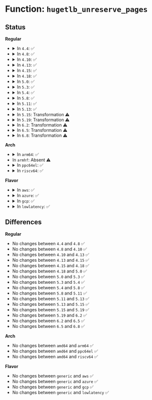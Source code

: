 # Function: <code>hugetlb_unreserve_pages</code>

## Status
<b>Regular</b>
<ul>
<li>
<details>
<summary>In <code>4.4</code>: ✅</summary>

```c
long int hugetlb_unreserve_pages(struct inode *inode, long int start, long int end, long int freed);
```

**Collision:** Unique Global

**Inline:** No

**Transformation:** False

**Instances:**

```
In mm/hugetlb.c (ffffffff811dd460)
Location: mm/hugetlb.c:4105
Inline: False
Direct callers:
  - fs/hugetlbfs/inode.c:remove_inode_hugepages
  - fs/hugetlbfs/inode.c:remove_inode_hugepages
```
**Symbols:**

```
ffffffff811dd460-ffffffff811dd518: hugetlb_unreserve_pages (STB_GLOBAL)
```
</details>
</li>
<li>
<details>
<summary>In <code>4.8</code>: ✅</summary>

```c
long int hugetlb_unreserve_pages(struct inode *inode, long int start, long int end, long int freed);
```

**Collision:** Unique Global

**Inline:** No

**Transformation:** False

**Instances:**

```
In mm/hugetlb.c (ffffffff811fb730)
Location: mm/hugetlb.c:4128
Inline: False
Direct callers:
  - fs/hugetlbfs/inode.c:remove_inode_hugepages
  - fs/hugetlbfs/inode.c:remove_inode_hugepages
```
**Symbols:**

```
ffffffff811fb730-ffffffff811fb7ef: hugetlb_unreserve_pages (STB_GLOBAL)
```
</details>
</li>
<li>
<details>
<summary>In <code>4.10</code>: ✅</summary>

```c
long int hugetlb_unreserve_pages(struct inode *inode, long int start, long int end, long int freed);
```

**Collision:** Unique Global

**Inline:** No

**Transformation:** False

**Instances:**

```
In mm/hugetlb.c (ffffffff8120c230)
Location: mm/hugetlb.c:4242
Inline: False
Direct callers:
  - fs/hugetlbfs/inode.c:remove_inode_hugepages
  - fs/hugetlbfs/inode.c:remove_inode_hugepages
```
**Symbols:**

```
ffffffff8120c230-ffffffff8120c2ef: hugetlb_unreserve_pages (STB_GLOBAL)
```
</details>
</li>
<li>
<details>
<summary>In <code>4.13</code>: ✅</summary>

```c
long int hugetlb_unreserve_pages(struct inode *inode, long int start, long int end, long int freed);
```

**Collision:** Unique Global

**Inline:** No

**Transformation:** False

**Instances:**

```
In mm/hugetlb.c (ffffffff81217bc0)
Location: mm/hugetlb.c:4401
Inline: False
Direct callers:
  - fs/hugetlbfs/inode.c:remove_inode_hugepages
  - fs/hugetlbfs/inode.c:remove_inode_hugepages
```
**Symbols:**

```
ffffffff81217bc0-ffffffff81217c88: hugetlb_unreserve_pages (STB_GLOBAL)
```
</details>
</li>
<li>
<details>
<summary>In <code>4.15</code>: ✅</summary>

```c
long int hugetlb_unreserve_pages(struct inode *inode, long int start, long int end, long int freed);
```

**Collision:** Unique Global

**Inline:** No

**Transformation:** False

**Instances:**

```
In mm/hugetlb.c (ffffffff81232920)
Location: mm/hugetlb.c:4461
Inline: False
Direct callers:
  - fs/hugetlbfs/inode.c:hugetlbfs_error_remove_page
  - fs/hugetlbfs/inode.c:remove_inode_hugepages
  - fs/hugetlbfs/inode.c:remove_inode_hugepages
```
**Symbols:**

```
ffffffff81232920-ffffffff812329e8: hugetlb_unreserve_pages (STB_GLOBAL)
```
</details>
</li>
<li>
<details>
<summary>In <code>4.18</code>: ✅</summary>

```c
long int hugetlb_unreserve_pages(struct inode *inode, long int start, long int end, long int freed);
```

**Collision:** Unique Global

**Inline:** No

**Transformation:** False

**Instances:**

```
In mm/hugetlb.c (ffffffff81255990)
Location: mm/hugetlb.c:4490
Inline: False
Direct callers:
  - fs/hugetlbfs/inode.c:hugetlbfs_error_remove_page
  - fs/hugetlbfs/inode.c:remove_inode_hugepages
  - fs/hugetlbfs/inode.c:remove_inode_hugepages
```
**Symbols:**

```
ffffffff81255990-ffffffff81255a58: hugetlb_unreserve_pages (STB_GLOBAL)
```
</details>
</li>
<li>
<details>
<summary>In <code>5.0</code>: ✅</summary>

```c
long int hugetlb_unreserve_pages(struct inode *inode, long int start, long int end, long int freed);
```

**Collision:** Unique Global

**Inline:** No

**Transformation:** False

**Instances:**

```
In mm/hugetlb.c (ffffffff81269d70)
Location: mm/hugetlb.c:4546
Inline: False
Direct callers:
  - fs/hugetlbfs/inode.c:hugetlbfs_error_remove_page
  - fs/hugetlbfs/inode.c:remove_inode_hugepages
  - fs/hugetlbfs/inode.c:remove_inode_hugepages
```
**Symbols:**

```
ffffffff81269d70-ffffffff81269e38: hugetlb_unreserve_pages (STB_GLOBAL)
```
</details>
</li>
<li>
<details>
<summary>In <code>5.3</code>: ✅</summary>

```c
long int hugetlb_unreserve_pages(struct inode *inode, long int start, long int end, long int freed);
```

**Collision:** Unique Global

**Inline:** No

**Transformation:** False

**Instances:**

```
In mm/hugetlb.c (ffffffff81284eb0)
Location: mm/hugetlb.c:4647
Inline: False
Direct callers:
  - fs/hugetlbfs/inode.c:hugetlbfs_error_remove_page
  - fs/hugetlbfs/inode.c:remove_inode_hugepages
  - fs/hugetlbfs/inode.c:remove_inode_hugepages
```
**Symbols:**

```
ffffffff81284eb0-ffffffff81284f6b: hugetlb_unreserve_pages (STB_GLOBAL)
```
</details>
</li>
<li>
<details>
<summary>In <code>5.4</code>: ✅</summary>

```c
long int hugetlb_unreserve_pages(struct inode *inode, long int start, long int end, long int freed);
```

**Collision:** Unique Global

**Inline:** No

**Transformation:** False

**Instances:**

```
In mm/hugetlb.c (ffffffff81294a50)
Location: mm/hugetlb.c:4764
Inline: False
Direct callers:
  - fs/hugetlbfs/inode.c:hugetlbfs_error_remove_page
  - fs/hugetlbfs/inode.c:remove_inode_hugepages
  - fs/hugetlbfs/inode.c:remove_inode_hugepages
```
**Symbols:**

```
ffffffff81294a50-ffffffff81294b0b: hugetlb_unreserve_pages (STB_GLOBAL)
```
</details>
</li>
<li>
<details>
<summary>In <code>5.8</code>: ✅</summary>

```c
long int hugetlb_unreserve_pages(struct inode *inode, long int start, long int end, long int freed);
```

**Collision:** Unique Global

**Inline:** No

**Transformation:** False

**Instances:**

```
In mm/hugetlb.c (ffffffff812c8020)
Location: mm/hugetlb.c:5252
Inline: False
Direct callers:
  - fs/hugetlbfs/inode.c:hugetlbfs_error_remove_page
  - fs/hugetlbfs/inode.c:remove_inode_hugepages
  - fs/hugetlbfs/inode.c:remove_inode_hugepages
```
**Symbols:**

```
ffffffff812c8020-ffffffff812c80db: hugetlb_unreserve_pages (STB_GLOBAL)
```
</details>
</li>
<li>
<details>
<summary>In <code>5.11</code>: ✅</summary>

```c
long int hugetlb_unreserve_pages(struct inode *inode, long int start, long int end, long int freed);
```

**Collision:** Unique Global

**Inline:** No

**Transformation:** False

**Instances:**

```
In mm/hugetlb.c (ffffffff812d3be0)
Location: mm/hugetlb.c:5255
Inline: False
Direct callers:
  - fs/hugetlbfs/inode.c:hugetlbfs_error_remove_page
  - fs/hugetlbfs/inode.c:remove_inode_hugepages
  - fs/hugetlbfs/inode.c:remove_inode_hugepages
```
**Symbols:**

```
ffffffff812d3be0-ffffffff812d3c9b: hugetlb_unreserve_pages (STB_GLOBAL)
```
</details>
</li>
<li>
<details>
<summary>In <code>5.13</code>: ✅</summary>

```c
long int hugetlb_unreserve_pages(struct inode *inode, long int start, long int end, long int freed);
```

**Collision:** Unique Global

**Inline:** No

**Transformation:** False

**Instances:**

```
In mm/hugetlb.c (ffffffff812daac0)
Location: mm/hugetlb.c:5521
Inline: False
Direct callers:
  - fs/hugetlbfs/inode.c:hugetlbfs_error_remove_page
  - fs/hugetlbfs/inode.c:remove_inode_hugepages
  - fs/hugetlbfs/inode.c:remove_inode_hugepages
```
**Symbols:**

```
ffffffff812daac0-ffffffff812dab86: hugetlb_unreserve_pages (STB_GLOBAL)
```
</details>
</li>
<li>
<details>
<summary>In <code>5.15</code>: Transformation ⚠️</summary>

```c
long int hugetlb_unreserve_pages(struct inode *inode, long int start, long int end, long int freed);
```

**Collision:** Unique Global

**Inline:** No

**Transformation:** True

**Instances:**

```
In mm/hugetlb.c (0)
Location: mm/hugetlb.c:5858
Inline: False
Direct callers:
  - fs/hugetlbfs/inode.c:hugetlbfs_error_remove_page
  - fs/hugetlbfs/inode.c:remove_inode_hugepages
  - fs/hugetlbfs/inode.c:remove_inode_hugepages
```
**Symbols:**

```
ffffffff81cbfb69-ffffffff81cbfb8f: hugetlb_unreserve_pages.cold (STB_LOCAL)
ffffffff81321ac0-ffffffff81321b98: hugetlb_unreserve_pages (STB_GLOBAL)
```
</details>
</li>
<li>
<details>
<summary>In <code>5.19</code>: Transformation ⚠️</summary>

```c
long int hugetlb_unreserve_pages(struct inode *inode, long int start, long int end, long int freed);
```

**Collision:** Unique Global

**Inline:** No

**Transformation:** True

**Instances:**

```
In mm/hugetlb.c (0)
Location: mm/hugetlb.c:6584
Inline: False
Direct callers:
  - fs/hugetlbfs/inode.c:hugetlbfs_error_remove_page
  - fs/hugetlbfs/inode.c:remove_inode_hugepages
  - fs/hugetlbfs/inode.c:remove_inode_hugepages
```
**Symbols:**

```
ffffffff81e71ee6-ffffffff81e71f0c: hugetlb_unreserve_pages.cold (STB_LOCAL)
ffffffff8138ebc0-ffffffff8138eca2: hugetlb_unreserve_pages (STB_GLOBAL)
```
</details>
</li>
<li>
<details>
<summary>In <code>6.2</code>: Transformation ⚠️</summary>

```c
long int hugetlb_unreserve_pages(struct inode *inode, long int start, long int end, long int freed);
```

**Collision:** Unique Global

**Inline:** No

**Transformation:** True

**Instances:**

```
In mm/hugetlb.c (0)
Location: mm/hugetlb.c:6928
Inline: False
Direct callers:
  - fs/hugetlbfs/inode.c:remove_inode_hugepages
  - fs/hugetlbfs/inode.c:remove_inode_hugepages
```
**Symbols:**

```
ffffffff820668a9-ffffffff820668cd: hugetlb_unreserve_pages.cold (STB_LOCAL)
ffffffff8140d690-ffffffff8140d772: hugetlb_unreserve_pages (STB_GLOBAL)
```
</details>
</li>
<li>
<details>
<summary>In <code>6.5</code>: Transformation ⚠️</summary>

```c
long int hugetlb_unreserve_pages(struct inode *inode, long int start, long int end, long int freed);
```

**Collision:** Unique Global

**Inline:** No

**Transformation:** True

**Instances:**

```
In mm/hugetlb.c (0)
Location: mm/hugetlb.c:7023
Inline: False
Direct callers:
  - fs/hugetlbfs/inode.c:remove_inode_hugepages
  - fs/hugetlbfs/inode.c:remove_inode_hugepages
```
**Symbols:**

```
ffffffff820e60be-ffffffff820e60e2: hugetlb_unreserve_pages.cold (STB_LOCAL)
ffffffff81440a40-ffffffff81440b22: hugetlb_unreserve_pages (STB_GLOBAL)
```
</details>
</li>
<li>
<details>
<summary>In <code>6.8</code>: Transformation ⚠️</summary>

```c
long int hugetlb_unreserve_pages(struct inode *inode, long int start, long int end, long int freed);
```

**Collision:** Unique Global

**Inline:** No

**Transformation:** True

**Instances:**

```
In mm/hugetlb.c (0)
Location: mm/hugetlb.c:7160
Inline: False
Direct callers:
  - fs/hugetlbfs/inode.c:remove_inode_hugepages
  - fs/hugetlbfs/inode.c:remove_inode_hugepages
```
**Symbols:**

```
ffffffff821c321d-ffffffff821c3241: hugetlb_unreserve_pages.cold (STB_LOCAL)
ffffffff8147ab70-ffffffff8147ac52: hugetlb_unreserve_pages (STB_GLOBAL)
```
</details>
</li>
</ul>
<b>Arch</b>
<ul>
<li>
<details>
<summary>In <code>arm64</code>: ✅</summary>

```c
long int hugetlb_unreserve_pages(struct inode *inode, long int start, long int end, long int freed);
```

**Collision:** Unique Global

**Inline:** No

**Transformation:** False

**Instances:**

```
In mm/hugetlb.c (ffff8000103333a0)
Location: mm/hugetlb.c:4764
Inline: False
Direct callers:
  - fs/hugetlbfs/inode.c:hugetlbfs_error_remove_page
  - fs/hugetlbfs/inode.c:remove_inode_hugepages
  - fs/hugetlbfs/inode.c:remove_inode_hugepages
```
**Symbols:**

```
ffff8000103333a0-ffff8000103334b4: hugetlb_unreserve_pages (STB_GLOBAL)
```
</details>
</li>
<li>
In <code>armhf</code>: Absent ⚠️
</li>
<li>
<details>
<summary>In <code>ppc64el</code>: ✅</summary>

```c
long int hugetlb_unreserve_pages(struct inode *inode, long int start, long int end, long int freed);
```

**Collision:** Unique Global

**Inline:** No

**Transformation:** False

**Instances:**

```
In mm/hugetlb.c (c000000000410230)
Location: mm/hugetlb.c:4764
Inline: False
Direct callers:
  - fs/hugetlbfs/inode.c:hugetlbfs_error_remove_page
  - fs/hugetlbfs/inode.c:remove_inode_hugepages
  - fs/hugetlbfs/inode.c:remove_inode_hugepages
```
**Symbols:**

```
c000000000410230-c000000000410360: hugetlb_unreserve_pages (STB_GLOBAL)
```
</details>
</li>
<li>
<details>
<summary>In <code>riscv64</code>: ✅</summary>

```c
long int hugetlb_unreserve_pages(struct inode *inode, long int start, long int end, long int freed);
```

**Collision:** Unique Global

**Inline:** No

**Transformation:** False

**Instances:**

```
In mm/hugetlb.c (ffffffe00022f92e)
Location: mm/hugetlb.c:4764
Inline: False
Direct callers:
  - fs/hugetlbfs/inode.c:hugetlbfs_error_remove_page
  - fs/hugetlbfs/inode.c:remove_inode_hugepages
  - fs/hugetlbfs/inode.c:remove_inode_hugepages
```
**Symbols:**

```
ffffffe00022f92e-ffffffe00022fa2a: hugetlb_unreserve_pages (STB_GLOBAL)
```
</details>
</li>
</ul>
<b>Flavor</b>
<ul>
<li>
<details>
<summary>In <code>aws</code>: ✅</summary>

```c
long int hugetlb_unreserve_pages(struct inode *inode, long int start, long int end, long int freed);
```

**Collision:** Unique Global

**Inline:** No

**Transformation:** False

**Instances:**

```
In mm/hugetlb.c (ffffffff8128d030)
Location: mm/hugetlb.c:4764
Inline: False
Direct callers:
  - fs/hugetlbfs/inode.c:hugetlbfs_error_remove_page
  - fs/hugetlbfs/inode.c:remove_inode_hugepages
  - fs/hugetlbfs/inode.c:remove_inode_hugepages
```
**Symbols:**

```
ffffffff8128d030-ffffffff8128d0eb: hugetlb_unreserve_pages (STB_GLOBAL)
```
</details>
</li>
<li>
<details>
<summary>In <code>azure</code>: ✅</summary>

```c
long int hugetlb_unreserve_pages(struct inode *inode, long int start, long int end, long int freed);
```

**Collision:** Unique Global

**Inline:** No

**Transformation:** False

**Instances:**

```
In mm/hugetlb.c (ffffffff8127ee40)
Location: mm/hugetlb.c:4764
Inline: False
Direct callers:
  - fs/hugetlbfs/inode.c:hugetlbfs_error_remove_page
  - fs/hugetlbfs/inode.c:remove_inode_hugepages
  - fs/hugetlbfs/inode.c:remove_inode_hugepages
```
**Symbols:**

```
ffffffff8127ee40-ffffffff8127eefb: hugetlb_unreserve_pages (STB_GLOBAL)
```
</details>
</li>
<li>
<details>
<summary>In <code>gcp</code>: ✅</summary>

```c
long int hugetlb_unreserve_pages(struct inode *inode, long int start, long int end, long int freed);
```

**Collision:** Unique Global

**Inline:** No

**Transformation:** False

**Instances:**

```
In mm/hugetlb.c (ffffffff8128ae40)
Location: mm/hugetlb.c:4764
Inline: False
Direct callers:
  - fs/hugetlbfs/inode.c:hugetlbfs_error_remove_page
  - fs/hugetlbfs/inode.c:remove_inode_hugepages
  - fs/hugetlbfs/inode.c:remove_inode_hugepages
```
**Symbols:**

```
ffffffff8128ae40-ffffffff8128aefb: hugetlb_unreserve_pages (STB_GLOBAL)
```
</details>
</li>
<li>
<details>
<summary>In <code>lowlatency</code>: ✅</summary>

```c
long int hugetlb_unreserve_pages(struct inode *inode, long int start, long int end, long int freed);
```

**Collision:** Unique Global

**Inline:** No

**Transformation:** False

**Instances:**

```
In mm/hugetlb.c (ffffffff8129ac60)
Location: mm/hugetlb.c:4764
Inline: False
Direct callers:
  - fs/hugetlbfs/inode.c:hugetlbfs_error_remove_page
  - fs/hugetlbfs/inode.c:remove_inode_hugepages
  - fs/hugetlbfs/inode.c:remove_inode_hugepages
```
**Symbols:**

```
ffffffff8129ac60-ffffffff8129ad19: hugetlb_unreserve_pages (STB_GLOBAL)
```
</details>
</li>
</ul>

## Differences
<b>Regular</b>
<ul>
<li>
No changes between <code>4.4</code> and <code>4.8</code> ✅
</li>
<li>
No changes between <code>4.8</code> and <code>4.10</code> ✅
</li>
<li>
No changes between <code>4.10</code> and <code>4.13</code> ✅
</li>
<li>
No changes between <code>4.13</code> and <code>4.15</code> ✅
</li>
<li>
No changes between <code>4.15</code> and <code>4.18</code> ✅
</li>
<li>
No changes between <code>4.18</code> and <code>5.0</code> ✅
</li>
<li>
No changes between <code>5.0</code> and <code>5.3</code> ✅
</li>
<li>
No changes between <code>5.3</code> and <code>5.4</code> ✅
</li>
<li>
No changes between <code>5.4</code> and <code>5.8</code> ✅
</li>
<li>
No changes between <code>5.8</code> and <code>5.11</code> ✅
</li>
<li>
No changes between <code>5.11</code> and <code>5.13</code> ✅
</li>
<li>
No changes between <code>5.13</code> and <code>5.15</code> ✅
</li>
<li>
No changes between <code>5.15</code> and <code>5.19</code> ✅
</li>
<li>
No changes between <code>5.19</code> and <code>6.2</code> ✅
</li>
<li>
No changes between <code>6.2</code> and <code>6.5</code> ✅
</li>
<li>
No changes between <code>6.5</code> and <code>6.8</code> ✅
</li>
</ul>
<b>Arch</b>
<ul>
<li>
No changes between <code>amd64</code> and <code>arm64</code> ✅
</li>
<li>
No changes between <code>amd64</code> and <code>ppc64el</code> ✅
</li>
<li>
No changes between <code>amd64</code> and <code>riscv64</code> ✅
</li>
</ul>
<b>Flavor</b>
<ul>
<li>
No changes between <code>generic</code> and <code>aws</code> ✅
</li>
<li>
No changes between <code>generic</code> and <code>azure</code> ✅
</li>
<li>
No changes between <code>generic</code> and <code>gcp</code> ✅
</li>
<li>
No changes between <code>generic</code> and <code>lowlatency</code> ✅
</li>
</ul>
